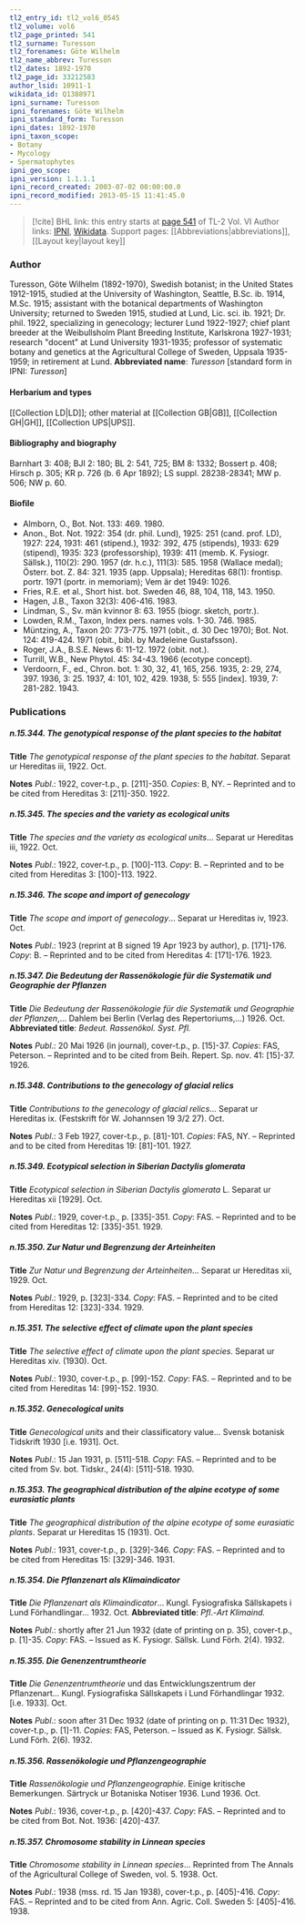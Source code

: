```yaml
---
tl2_entry_id: tl2_vol6_0545
tl2_volume: vol6
tl2_page_printed: 541
tl2_surname: Turesson
tl2_forenames: Göte Wilhelm
tl2_name_abbrev: Turesson
tl2_dates: 1892-1970
tl2_page_id: 33212583
author_lsid: 10911-1
wikidata_id: Q1388971
ipni_surname: Turesson
ipni_forenames: Göte Wilhelm
ipni_standard_form: Turesson
ipni_dates: 1892-1970
ipni_taxon_scope: 
- Botany
- Mycology
- Spermatophytes
ipni_geo_scope: 
ipni_version: 1.1.1.1
ipni_record_created: 2003-07-02 00:00:00.0
ipni_record_modified: 2013-05-15 11:41:45.0
---
```


> [!cite] BHL link: this entry starts at [page 541](https://www.biodiversitylibrary.org/page/33212583) of TL-2 Vol. VI
> Author links: [IPNI](https://www.ipni.org/a/10911-1), [Wikidata](https://www.wikidata.org/wiki/Q1388971). Support pages: [[Abbreviations|abbreviations]], [[Layout key|layout key]]

### Author

Turesson, Göte Wilhelm (1892-1970), Swedish botanist; in the United States 1912-1915, studied at the University of Washington, Seattle, B.Sc. ib. 1914, M.Sc. 1915; assistant with the botanical departments of Washington University; returned to Sweden 1915, studied at Lund, Lic. sci. ib. 1921; Dr. phil. 1922, specializing in genecology; lecturer Lund 1922-1927; chief plant breeder at the Weibullsholm Plant Breeding Institute, Karlskrona 1927-1931; research "docent" at Lund University 1931-1935; professor of systematic botany and genetics at the Agricultural College of Sweden, Uppsala 1935-1959; in retirement at Lund. 
**Abbreviated name**: *Turesson* \[standard form in IPNI: *Turesson*\]

#### Herbarium and types

[[Collection LD|LD]]; other material at [[Collection GB|GB]], [[Collection GH|GH]], [[Collection UPS|UPS]].

#### Bibliography and biography

Barnhart 3: 408; BJI 2: 180; BL 2: 541, 725; BM 8: 1332; Bossert p. 408; Hirsch p. 305; KR p. 726 (b. 6 Apr 1892); LS suppl. 28238-28341; MW p. 506; NW p. 60.

#### Biofile

- Almborn, O., Bot. Not. 133: 469. 1980.
- Anon., Bot. Not. 1922: 354 (dr. phil. Lund), 1925: 251 (cand. prof. LD), 1927: 224, 1931: 461 (stipend.), 1932: 392, 475 (stipends), 1933: 629 (stipend), 1935: 323 (professorship), 1939: 411 (memb. K. Fysiogr. Sällsk.), 110(2): 290. 1957 (dr. h.c.), 111(3): 585. 1958 (Wallace medal); Österr. bot. Z. 84: 321. 1935 (app. Uppsala); Hereditas 68(1): frontisp. portr. 1971 (portr. in memoriam); Vem är det 1949: 1026.
- Fries, R.E. et al., Short hist. bot. Sweden 46, 88, 104, 118, 143. 1950.
- Hagen, J.B., Taxon 32(3): 406-416. 1983.
- Lindman, S., Sv. män kvinnor 8: 63. 1955 (biogr. sketch, portr.).
- Lowden, R.M., Taxon, Index pers. names vols. 1-30. 746. 1985.
- Müntzing, A., Taxon 20: 773-775. 1971 (obit., d. 30 Dec 1970); Bot. Not. 124: 419-424. 1971 (obit., bibl. by Madeleine Gustafsson).
- Roger, J.A., B.S.E. News 6: 11-12. 1972 (obit. not.).
- Turrill, W.B., New Phytol. 45: 34-43. 1966 (ecotype concept).
- Verdoorn, F., ed., Chron. bot. 1: 30, 32, 41, 165, 256. 1935, 2: 29, 274, 397. 1936, 3: 25. 1937, 4: 101, 102, 429. 1938, 5: 555 \[index\]. 1939, 7: 281-282. 1943.

### Publications

##### n.15.344. The genotypical response of the plant species to the habitat

**Title**
*The genotypical response of the plant species to the habitat*. Separat ur Hereditas iii, 1922. Oct.

**Notes**
*Publ*.: 1922, cover-t.p., p. \[211\]-350. *Copies*: B, NY. – Reprinted and to be cited from Hereditas 3: \[211\]-350. 1922.

##### n.15.345. The species and the variety as ecological units

**Title**
*The species and the variety as ecological units*... Separat ur Hereditas iii, 1922. Oct.

**Notes**
*Publ*.: 1922, cover-t.p., p. \[100\]-113. *Copy*: B. – Reprinted and to be cited from Hereditas 3: \[100\]-113. 1922.

##### n.15.346. The scope and import of genecology

**Title**
*The scope and import of genecology*... Separat ur Hereditas iv, 1923. Oct.

**Notes**
*Publ*.: 1923 (reprint at B signed 19 Apr 1923 by author), p. \[171\]-176. *Copy*: B. – Reprinted and to be cited from Hereditas 4: \[171\]-176. 1923.

##### n.15.347. Die Bedeutung der Rassenökologie für die Systematik und Geographie der Pflanzen

**Title**
*Die Bedeutung der Rassenökologie für die Systematik und Geographie der Pflanzen*,... Dahlem bei Berlin (Verlag des Repertoriums,...) 1926. Oct.
**Abbreviated title**: *Bedeut. Rassenökol. Syst. Pfl.*

**Notes**
*Publ*.: 20 Mai 1926 (in journal), cover-t.p., p. \[15\]-37. *Copies*: FAS, Peterson. – Reprinted and to be cited from Beih. Repert. Sp. nov. 41: \[15\]-37. 1926.

##### n.15.348. Contributions to the genecology of glacial relics

**Title**
*Contributions to the genecology of glacial relics*... Separat ur Hereditas ix. (Festskrift för W. Johannsen 19 3/2 27). Oct.

**Notes**
*Publ*.: 3 Feb 1927, cover-t.p., p. \[81\]-101. *Copies*: FAS, NY. – Reprinted and to be cited from Hereditas 19: \[81\]-101. 1927.

##### n.15.349. Ecotypical selection in Siberian Dactylis glomerata

**Title**
*Ecotypical selection in Siberian Dactylis glomerata* L. Separat ur Hereditas xii \[1929\]. Oct.

**Notes**
*Publ*.: 1929, cover-t.p., p. \[335\]-351. *Copy*: FAS. – Reprinted and to be cited from Hereditas 12: \[335\]-351. 1929.

##### n.15.350. Zur Natur und Begrenzung der Arteinheiten

**Title**
*Zur Natur und Begrenzung der Arteinheiten*... Separat ur Hereditas xii, 1929. Oct.

**Notes**
*Publ*.: 1929, p. \[323\]-334. *Copy*: FAS. – Reprinted and to be cited from Hereditas 12: \[323\]-334. 1929.

##### n.15.351. The selective effect of climate upon the plant species

**Title**
*The selective effect of climate upon the plant species*. Separat ur Hereditas xiv. (1930). Oct.

**Notes**
*Publ*.: 1930, cover-t.p., p. \[99\]-152. *Copy*: FAS. – Reprinted and to be cited from Hereditas 14: \[99\]-152. 1930.

##### n.15.352. Genecological units

**Title**
*Genecological units* and their classificatory value... Svensk botanisk Tidskrift 1930 \[i.e. 1931\]. Oct.

**Notes**
*Publ*.: 15 Jan 1931, p. \[511\]-518. *Copy*: FAS. – Reprinted and to be cited from Sv. bot. Tidskr., 24(4): \[511\]-518. 1930.

##### n.15.353. The geographical distribution of the alpine ecotype of some eurasiatic plants

**Title**
*The geographical distribution of the alpine ecotype of some eurasiatic plants*. Separat ur Hereditas 15 (1931). Oct.

**Notes**
*Publ*.: 1931, cover-t.p., p. \[329\]-346. *Copy*: FAS. – Reprinted and to be cited from Hereditas 15: \[329\]-346. 1931.

##### n.15.354. Die Pflanzenart als Klimaindicator

**Title**
*Die Pflanzenart als Klimaindicator*... Kungl. Fysiografiska Sällskapets i Lund Förhandlingar... 1932. Oct.
**Abbreviated title**: *Pfl*.-*Art Klimaind.*

**Notes**
*Publ*.: shortly after 21 Jun 1932 (date of printing on p. 35), cover-t.p., p. \[1\]-35. *Copy*: FAS. – Issued as K. Fysiogr. Sällsk. Lund Förh. 2(4). 1932.

##### n.15.355. Die Genenzentrumtheorie

**Title**
*Die Genenzentrumtheorie* und das Entwicklungszentrum der Pflanzenart... Kungl. Fysiografiska Sällskapets i Lund Förhandlingar 1932. \[i.e. 1933\]. Oct.

**Notes**
*Publ*.: soon after 31 Dec 1932 (date of printing on p. 11:31 Dec 1932), cover-t.p., p. \[1\]-11. *Copies*: FAS, Peterson. – Issued as K. Fysiogr. Sällsk. Lund Förh. 2(6). 1932.

##### n.15.356. Rassenökologie und Pflanzengeographie

**Title**
*Rassenökologie und Pflanzengeographie*. Einige kritische Bemerkungen. Särtryck ur Botaniska Notiser 1936. Lund 1936. Oct.

**Notes**
*Publ*.: 1936, cover-t.p., p. \[420\]-437. *Copy*: FAS. – Reprinted and to be cited from Bot. Not. 1936: \[420\]-437.

##### n.15.357. Chromosome stability in Linnean species

**Title**
*Chromosome stability in Linnean species*... Reprinted from The Annals of the Agricultural College of Sweden, vol. 5. 1938. Oct.

**Notes**
*Publ*.: 1938 (mss. rd. 15 Jan 1938), cover-t.p., p. \[405\]-416. *Copy*: FAS. – Reprinted and to be cited from Ann. Agric. Coll. Sweden 5: \[405\]-416. 1938.

